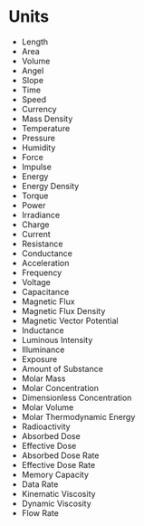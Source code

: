 # Units

- Length
- Area
- Volume
- Angel
- Slope
- Time
- Speed
- Currency
- Mass Density
- Temperature
- Pressure
- Humidity
- Force
- Impulse
- Energy
- Energy Density
- Torque
- Power
- Irradiance
- Charge
- Current
- Resistance
- Conductance
- Acceleration
- Frequency
- Voltage
- Capacitance
- Magnetic Flux
- Magnetic Flux Density
- Magnetic Vector Potential
- Inductance
- Luminous Intensity
- Illuminance
- Exposure
- Amount of Substance
- Molar Mass
- Molar Concentration
- Dimensionless Concentration
- Molar Volume
- Molar Thermodynamic Energy
- Radioactivity
- Absorbed Dose
- Effective Dose
- Absorbed Dose Rate
- Effective Dose Rate
- Memory Capacity
- Data Rate
- Kinematic Viscosity
- Dynamic Viscosity
- Flow Rate

